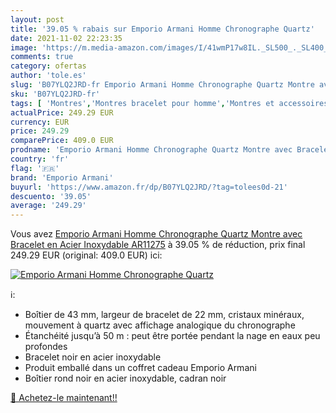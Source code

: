 ```yaml
---
layout: post
title: '39.05 % rabais sur Emporio Armani Homme Chronographe Quartz'
date: 2021-11-02 22:23:35
image: 'https://m.media-amazon.com/images/I/41wmP17w8IL._SL500_._SL400_.jpg'
comments: true
category: ofertas
author: 'tole.es'
slug: 'B07YLQ2JRD-fr Emporio Armani Homme Chronographe Quartz Montre avec...'
sku: 'B07YLQ2JRD-fr'
tags: [ 'Montres','Montres bracelet pour homme','Montres et accessoires','Montres homme','emporio armani', ]
actualPrice: 249.29 EUR
currency: EUR
price: 249.29
comparePrice: 409.0 EUR
prodname: 'Emporio Armani Homme Chronographe Quartz Montre avec Bracelet en Acier Inoxydable AR11275'
country: 'fr'
flag: '🇫🇷'
brand: 'Emporio Armani'
buyurl: 'https://www.amazon.fr/dp/B07YLQ2JRD/?tag=tolees0d-21'
descuento: '39.05'
average: '249.29'
---
```


Vous avez [Emporio Armani Homme Chronographe Quartz Montre avec Bracelet en Acier Inoxydable AR11275](https://www.amazon.fr/dp/B07YLQ2JRD/?tag=tolees0d-21)  à  39.05 % de réduction, prix final  249.29 EUR (original: 409.0 EUR) ici:

[![Emporio Armani Homme Chronographe Quartz](https://m.media-amazon.com/images/I/41wmP17w8IL._SL500_._SL400_.jpg)](https://www.amazon.fr/dp/B07YLQ2JRD/?tag=tolees0d-21)

ℹ️:

- Boîtier de 43 mm, largeur de bracelet de 22 mm, cristaux minéraux, mouvement à quartz avec affichage analogique du chronographe
- Étanchéité jusqu’à 50 m : peut être portée pendant la nage en eaux peu profondes
- Bracelet noir en acier inoxydable
- Produit emballé dans un coffret cadeau Emporio Armani
- Boîtier rond noir en acier inoxydable, cadran noir

[🛒 Achetez-le maintenant!!](https://www.amazon.fr/dp/B07YLQ2JRD/?tag=tolees0d-21)
